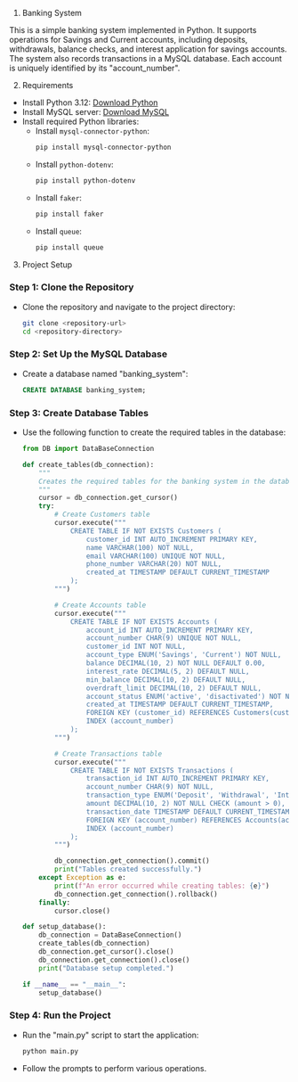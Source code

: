 1. Banking System

This is a simple banking system implemented in Python. It supports operations for Savings and Current accounts, including deposits, withdrawals, balance checks, and interest application for savings accounts. The system also records transactions in a MySQL database. Each account is uniquely identified by its "account_number".

2. Requirements

- Install Python 3.12: [Download Python](https://www.python.org/downloads/)
- Install MySQL server: [Download MySQL](https://dev.mysql.com/downloads/)
- Install required Python libraries:
  - Install `mysql-connector-python`:
    ```bash
    pip install mysql-connector-python
    ```
  - Install `python-dotenv`:
    ```bash
    pip install python-dotenv
    ```
  - Install `faker`:
    ```bash
    pip install faker
    ```
  - Install `queue`:
    ```bash
    pip install queue
    ```

3. Project Setup

### Step 1: Clone the Repository
- Clone the repository and navigate to the project directory:
  ```bash
  git clone <repository-url>
  cd <repository-directory>
  ```

### Step 2: Set Up the MySQL Database
- Create a database named "banking_system":
  ```sql
  CREATE DATABASE banking_system;
  ```

### Step 3: Create Database Tables
- Use the following function to create the required tables in the database:
  ```python
  from DB import DataBaseConnection

  def create_tables(db_connection):
      """
      Creates the required tables for the banking system in the database.
      """
      cursor = db_connection.get_cursor()
      try:
          # Create Customers table
          cursor.execute("""
              CREATE TABLE IF NOT EXISTS Customers (
                  customer_id INT AUTO_INCREMENT PRIMARY KEY,
                  name VARCHAR(100) NOT NULL,
                  email VARCHAR(100) UNIQUE NOT NULL,
                  phone_number VARCHAR(20) NOT NULL,
                  created_at TIMESTAMP DEFAULT CURRENT_TIMESTAMP
              );
          """)

          # Create Accounts table
          cursor.execute("""
              CREATE TABLE IF NOT EXISTS Accounts (
                  account_id INT AUTO_INCREMENT PRIMARY KEY,
                  account_number CHAR(9) UNIQUE NOT NULL,
                  customer_id INT NOT NULL,
                  account_type ENUM('Savings', 'Current') NOT NULL,
                  balance DECIMAL(10, 2) NOT NULL DEFAULT 0.00,
                  interest_rate DECIMAL(5, 2) DEFAULT NULL,
                  min_balance DECIMAL(10, 2) DEFAULT NULL,
                  overdraft_limit DECIMAL(10, 2) DEFAULT NULL,
                  account_status ENUM('active', 'disactivated') NOT NULL DEFAULT 'active',
                  created_at TIMESTAMP DEFAULT CURRENT_TIMESTAMP,
                  FOREIGN KEY (customer_id) REFERENCES Customers(customer_id) ON DELETE CASCADE,
                  INDEX (account_number)
              );
          """)

          # Create Transactions table
          cursor.execute("""
              CREATE TABLE IF NOT EXISTS Transactions (
                  transaction_id INT AUTO_INCREMENT PRIMARY KEY,
                  account_number CHAR(9) NOT NULL,
                  transaction_type ENUM('Deposit', 'Withdrawal', 'Interest') NOT NULL,
                  amount DECIMAL(10, 2) NOT NULL CHECK (amount > 0),
                  transaction_date TIMESTAMP DEFAULT CURRENT_TIMESTAMP,
                  FOREIGN KEY (account_number) REFERENCES Accounts(account_number) ON DELETE CASCADE,
                  INDEX (account_number)
              );
          """)

          db_connection.get_connection().commit()
          print("Tables created successfully.")
      except Exception as e:
          print(f"An error occurred while creating tables: {e}")
          db_connection.get_connection().rollback()
      finally:
          cursor.close()

  def setup_database():
      db_connection = DataBaseConnection()
      create_tables(db_connection)
      db_connection.get_cursor().close()
      db_connection.get_connection().close()
      print("Database setup completed.")

  if __name__ == "__main__":
      setup_database()
  ```

### Step 4: Run the Project
- Run the "main.py" script to start the application:
  ```bash
  python main.py
  ```

- Follow the prompts to perform various operations.
